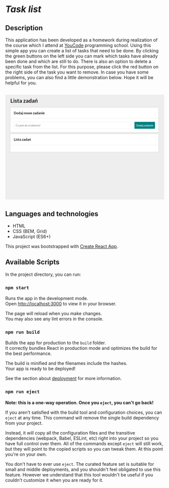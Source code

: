 # *Task list*

## Description

This application has been developed as a homework during realization of the course which I attend at [YouCode](https://youcode.pl/) programming school. Using this simple app you can create a list of tasks that need to be done. By clicking the green buttons on the left side you can mark which tasks have already been done and which are still to do. There is also an option to delete a specific task from the list. For this purpose, please click the red button on the right side of the task you want to remove. In case you have some problems, you can also find a little demonstration below. Hope it will be helpful for you.

##

![task-list](public/images/task-list.gif)

## Languages and technologies

- HTML
- CSS (BEM, Grid)
- JavaScript (ES6+)

This project was bootstrapped with [Create React App](https://github.com/facebook/create-react-app).

## Available Scripts

In the project directory, you can run:

### `npm start`

Runs the app in the development mode.\
Open [http://localhost:3000](http://localhost:3000) to view it in your browser.

The page will reload when you make changes.\
You may also see any lint errors in the console.

### `npm run build`

Builds the app for production to the `build` folder.\
It correctly bundles React in production mode and optimizes the build for the best performance.

The build is minified and the filenames include the hashes.\
Your app is ready to be deployed!

See the section about [deployment](https://facebook.github.io/create-react-app/docs/deployment) for more information.

### `npm run eject`

**Note: this is a one-way operation. Once you `eject`, you can't go back!**

If you aren't satisfied with the build tool and configuration choices, you can `eject` at any time. This command will remove the single build dependency from your project.

Instead, it will copy all the configuration files and the transitive dependencies (webpack, Babel, ESLint, etc) right into your project so you have full control over them. All of the commands except `eject` will still work, but they will point to the copied scripts so you can tweak them. At this point you're on your own.

You don't have to ever use `eject`. The curated feature set is suitable for small and middle deployments, and you shouldn't feel obligated to use this feature. However we understand that this tool wouldn't be useful if you couldn't customize it when you are ready for it.

